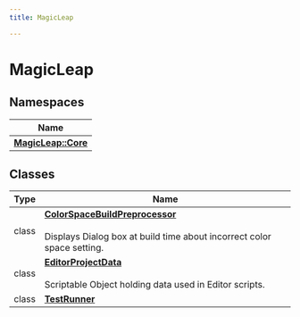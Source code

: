 ```yaml
---
title: MagicLeap

---
```


# MagicLeap





## Namespaces

| Name           |
| -------------- |
| **[MagicLeap::Core](/versioned_docs/version-22-Feb-2023/unity-api/api/MagicLeap.Core/MagicLeap.Core.md)**  |

## Classes

| Type               | Name           |
| -------------- | -------------- |
| class | **[ColorSpaceBuildPreprocessor](/versioned_docs/version-22-Feb-2023/unity-api/api/MagicLeap/MagicLeap.ColorSpaceBuildPreprocessor.md)** <br></br>Displays Dialog box at build time about incorrect color space setting.  |
| class | **[EditorProjectData](/versioned_docs/version-22-Feb-2023/unity-api/api/MagicLeap/MagicLeap.EditorProjectData.md)** <br></br>Scriptable Object holding data used in Editor scripts.  |
| class | **[TestRunner](/versioned_docs/version-22-Feb-2023/unity-api/api/MagicLeap/TestRunner/MagicLeap.TestRunner.md)**  |








